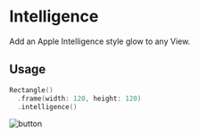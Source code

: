 # Intelligence
Add an Apple Intelligence style glow to any View.

## Usage

```swift
Rectangle()
  .frame(width: 120, height: 120)
  .intelligence()
```

![button](https://github.com/user-attachments/assets/1b085cb5-8419-4313-a6ae-aeb28b2a3228)

